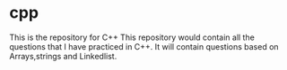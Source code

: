 # cpp
This is the repository for C++
This repository would contain all the questions that I have practiced in C++.
It will contain questions based on Arrays,strings and Linkedlist.
